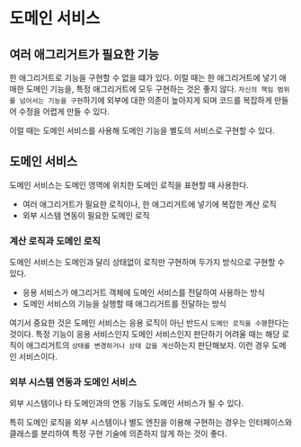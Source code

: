 # 도메인 서비스

## 여러 애그리거트가 필요한 기능

한 애그리거트로 기능을 구현할 수 없을 떄가 있다.
이럴 때는 한 애그리거트에 넣기 애매한 도메인 기능을, 특정 애그리거트에 모두 구현하는 것은 좋지 않다.
`자신의 책임 범위를 넘어서는 기능을 구현`하기에 외부에 대한 의존이 높아지게 되며 코드를 복잡하게 만들어
수정을 어렵게 만들 수 있다.

이럴 때는 도메인 서비스를 사용해 도메인 기능을 별도의 서비스로 구현할 수 있다.

## 도메인 서비스

도메인 서비스는 도메인 영역에 위치한 도메인 로직을 표현할 때 사용한다.

- 여러 애그리거트가 필요한 로직이나, 한 애그리거트에 넣기에 복잡한 계산 로직
- 외부 시스템 연동이 필요한 도메인 로직

### 계산 로직과 도메인 로직

도메인 서비스는 도메인과 달리 상태없이 로직만 구현하며 두가지 방식으로 구현할 수 있다.

- 응용 서비스가 애그리거트 객체에 도메인 서비스를 전달하여 사용하는 방식
- 도메인 서비스의 기능을 실행할 때 애그리거트를 전달하는 방식

여기서 중요한 것은 도메인 서비스는 응용 로직이 아닌 반드시 `도메인 로직을 수행`한다는 것이다.
특정 기능이 응용 서비스인지 도메인 서비스인지 판단하기 어려울 때는 해당 로직이
애그리거트의 `상태를 변경하거나 상태 값을 계산`하는지 판단해보자. 이런 경우 도메인 서비스이다.

### 외부 시스템 연동과 도메인 서비스

외부 시스템이나 타 도메인과의 연동 기능도 도메인 서비스가 될 수 있다.

특히 도메인 로직을 외부 시스템이나 별도 엔진을 이용해 구현하는 경우는 인터페이스와 클래스를
분리하여 특정 구현 기술에 의존하지 않게 하는 것이 좋다.
